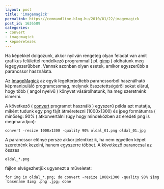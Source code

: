 ```yaml
---
layout: post
title: 'imagemagick'
permalink: https://commandline.blog.hu/2010/01/22/imagemagick
post_id: 1636589
categories: 
- convert
- imagemagick
- képméretezés
---
```


Ha képekkel dolgozunk, akkor nyilván rengeteg olyan feladat van amit grafikus felülettel rendelkező programmal ( pl. 
[gimp](http://www.gimp.org/) ) oldhatunk meg legegyszerűbben. Vannak azonban olyan esetek, amikor egyszerűbb a parancssor használata.

Az 
[ImageMagick](http://www.imagemagick.org/) az egyik legelterjedtebb parancssorból használható képmanipuláló programcsomag, melynek összetettségéről sokat elárul, hogy több ( angol nyelvű ) könyvet vásárolhatunk, ha meg szeretnénk ismerni.

A következő ( 
[convert](http://www.imagemagick.org/script/convert.php) programot használó ) egyszerű példa azt mutatja, miként tudunk egy png fájlt átméretezni (1000x1300) és jpeg formátumra ( minőség: 90% ) átkonvertálni (úgy hogy mindeközben az eredeti png is megmaradjon):

```
convert -resize 1000x1300 -quality 90% oldal_01.png oldal_01.jpg
```

A parancssor előnye persze akkor jelentkezik, ha nem egyetlen képet szeretnénk kezelni, hanem egyszerre többet. A következő paranccsal az összes 
```
oldal_*.png
```
 fájlon elvégezhetjük ugyanezt a műveletet:

```
for img in oldal_*.png; do convert -resize 1000x1300 -quality 90% $img `basename $img .png`.jpg; done
```